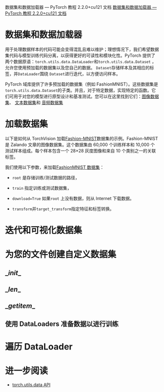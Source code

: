 数据集和数据加载器 — PyTorch 教程 2.2.0+cu121 文档
[数据集和数据加载器 — PyTorch 教程 2.2.0+cu121 文档](https://pytorch.org/tutorials/beginner/basics/data_tutorial.html)



# 数据集和数据加载器

用于处理数据样本的代码可能会变得混乱且难以维护；理想情况下，我们希望数据集代码与模型训练代码分离，以获得更好的可读性和模块化性。PyTorch 提供了两个数据原语：`torch.utils.data.DataLoader`和`torch.utils.data.Dataset` ，允许您使用预加载的数据集以及您自己的数据。 `Dataset`存储样本及其相应的标签，并`DataLoader`围绕 `Dataset`进行迭代，以方便访问样本。

PyTorch 域库提供了许多预加载的数据集（例如 FashionMNIST）。这些数据集是`torch.utils.data.Dataset`的子类。并且，对于特定数据，实现特定的函数。它们可用于对您的模型进行原型设计和基准测试。您可以在这里找到它们：[图像数据集](https://pytorch.org/vision/stable/datasets.html)、 [文本数据集](https://pytorch.org/text/stable/datasets.html)和 [音频数据集](https://pytorch.org/audio/stable/datasets.html)

# 加载数据集

以下是如何从 TorchVision 加载[Fashion-MNIST](https://research.zalando.com/project/fashion_mnist/fashion_mnist/)数据集的示例。Fashion-MNIST 是 Zalando 文章的图像数据集。这个数据集由 60,000 个训练样本和 10,000 个测试样本组成。每个样本包含一个 28×28 灰度图像和来自 10 个类别之一的关联标签。

我们使用以下参数，来加载[FashionMNIST 数据集](https://pytorch.org/vision/stable/datasets.html#fashion-mnist)：

  - `root` 是存储训练/测试数据的路径，

- `train` 指定训练或测试数据集，

-  `download=True` 如果`root` 上没有数据，则从 Internet 下载数据。

- `transform`并`target_transform`指定特征和标签转换。

# 迭代和可视化数据集

# 为您的文件创建自定义数据集

## \__init__

## \__len__

## \__getitem__

## 使用 DataLoaders 准备数据以进行训练

# 遍历 DataLoader

# 进一步阅读

- [torch.utils.data API](https://pytorch.org/docs/stable/data.html)


